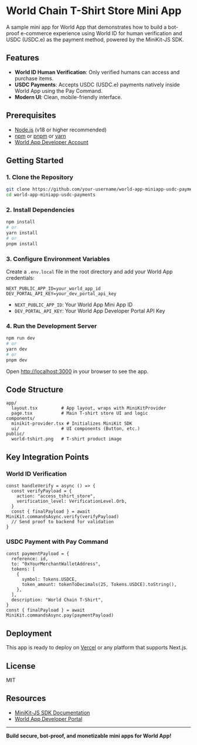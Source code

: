 # World Chain T-Shirt Store Mini App

A sample mini app for World App that demonstrates how to build a bot-proof e-commerce experience using World ID for human verification and USDC (USDC.e) as the payment method, powered by the MiniKit-JS SDK.

## Features
- **World ID Human Verification**: Only verified humans can access and purchase items.
- **USDC Payments**: Accepts USDC (USDC.e) payments natively inside World App using the Pay Command.
- **Modern UI**: Clean, mobile-friendly interface.

## Prerequisites
- [Node.js](https://nodejs.org/) (v18 or higher recommended)
- [npm](https://www.npmjs.com/) or [pnpm](https://pnpm.io/) or [yarn](https://yarnpkg.com/)
- [World App Developer Account](https://developer.worldcoin.org/)

## Getting Started

### 1. Clone the Repository
```bash
git clone https://github.com/your-username/world-app-miniapp-usdc-payments.git
cd world-app-miniapp-usdc-payments
```

### 2. Install Dependencies
```bash
npm install
# or
yarn install
# or
pnpm install
```

### 3. Configure Environment Variables
Create a `.env.local` file in the root directory and add your World App credentials:

```env
NEXT_PUBLIC_APP_ID=your_world_app_id
DEV_PORTAL_API_KEY=your_dev_portal_api_key
```

- `NEXT_PUBLIC_APP_ID`: Your World App Mini App ID
- `DEV_PORTAL_API_KEY`: Your World App Developer Portal API Key

### 4. Run the Development Server
```bash
npm run dev
# or
yarn dev
# or
pnpm dev
```

Open [http://localhost:3000](http://localhost:3000) in your browser to see the app.

## Code Structure
```
app/
  layout.tsx         # App layout, wraps with MiniKitProvider
  page.tsx           # Main T-shirt store UI and logic
components/
  minikit-provider.tsx # Initializes MiniKit SDK
  ui/                # UI components (Button, etc.)
public/
  world-tshirt.png   # T-shirt product image
```

## Key Integration Points

### World ID Verification
```tsx
const handleVerify = async () => {
  const verifyPayload = {
    action: "access_tshirt_store",
    verification_level: VerificationLevel.Orb,
  }
  const { finalPayload } = await MiniKit.commandsAsync.verify(verifyPayload)
  // Send proof to backend for validation
}
```

### USDC Payment with Pay Command
```tsx
const paymentPayload = {
  reference: id,
  to: "0xYourMerchantWalletAddress",
  tokens: [
    {
      symbol: Tokens.USDCE,
      token_amount: tokenToDecimals(25, Tokens.USDCE).toString(),
    },
  ],
  description: "World Chain T-Shirt",
}
const { finalPayload } = await MiniKit.commandsAsync.pay(paymentPayload)
```

## Deployment
This app is ready to deploy on [Vercel](https://vercel.com/) or any platform that supports Next.js.

## License
MIT

## Resources
- [MiniKit-JS SDK Documentation](https://developer.worldcoin.org/docs/minikit-js)
- [World App Developer Portal](https://developer.worldcoin.org/)

---

**Build secure, bot-proof, and monetizable mini apps for World App!** 